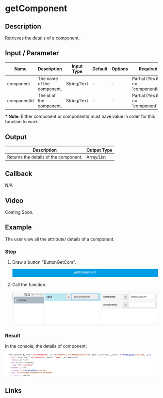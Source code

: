 # getComponent

## Description

Retrieves the details of a component.

## Input / Parameter

| Name | Description | Input Type | Default | Options | Required |
| ------ | ------ | ------ | ------ | ------ | ------ |
| component | The name of the component. | String/Text | - | - | Partial (Yes if no 'componentId'.) |
| componentId | The id of the component. | String/Text | - | - | Partial (Yes if no 'component'.) |

__\* Note:__ Either component or componentId must have value in order for this function to work.

## Output

| Description | Output Type |
| ------ | ------ |
| Returns the details of the component. | Array/List |

## Callback

N/A

## Video

Coming Soon.

<!-- Format: [![Video]({image-path}?raw=true)]({url-link}) -->

## Example

The user view all the attribute/ details of a component.

### Step

1. Draw a button "ButtonGetCom".

    ![](../../../../document/function/App/getComponent/getComponent-step-1.png?raw=true)
    
3. Call the function.

    ![](../../../../document/function/App/getComponent/getComponent-step-2.png?raw=true)

### Result

In the console, the details of component:

![](../../../../document/function/App/getComponent/getComponent-result-1.png?raw=true)


## Links